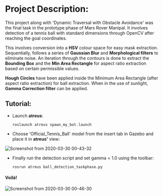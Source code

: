 # Project Description:

This project along with 'Dynamic Traversal with Obstacle Avoidance' was the final task in the prototype phase of Mars Rover Manipal.
It involves detection of a tennis ball with standard dimensions through OpenCV after reaching the goal coordinates.

This involves conversion into a **HSV** colour space for easy mask extraction. Sequentially, follows a series of **Gaussian Blur** and
**Morphological filters** to eliminate noise.
An iteration through the contours is done to extract the **Bounding Box** and the **Min Area Rectangle**
for aspect ratio extraction based on certain permissible values. 

**Hough Circles** have been applied inside the Minimum Area Rectangle (after aspect ratio extraction) for ball extraction.
When in the use of sunlight, **Gamma Correction filter** can be applied.

## Tutorial:

* Launch **atreus**:

      roslaunch atreus spawn_my_bot.launch
      
* Choose 'Official_Tennis_Ball' model from the insert tab in Gazebo and place it in **atreus'** view:

![Screenshot from 2020-03-30 00-43-32](https://user-images.githubusercontent.com/45683974/77858385-d8cc2980-7220-11ea-8dd7-db2748e5f834.png)

* Finally run the detection script and set gamma = 1.0 using the toolbar:

      rosrun atreus ball_detection_taskphase.py

#### Voilà!

![Screenshot from 2020-03-30 00-46-30](https://user-images.githubusercontent.com/45683974/77858440-319bc200-7221-11ea-89d5-ac38ead7163a.png)
